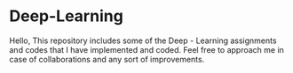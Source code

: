 # Deep-Learning
Hello,
This repository includes some of the Deep - Learning assignments and codes that I have implemented and coded. Feel free to approach me in case of collaborations and any sort of improvements.

